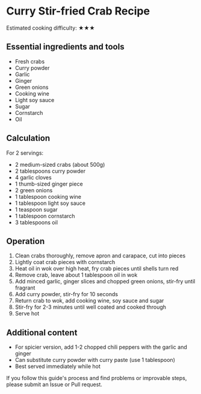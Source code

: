 # Curry Stir-fried Crab Recipe

Estimated cooking difficulty: ★★★

## Essential ingredients and tools

- Fresh crabs
- Curry powder
- Garlic
- Ginger
- Green onions
- Cooking wine
- Light soy sauce
- Sugar
- Cornstarch
- Oil

## Calculation

For 2 servings:

- 2 medium-sized crabs (about 500g)
- 2 tablespoons curry powder
- 4 garlic cloves
- 1 thumb-sized ginger piece
- 2 green onions
- 1 tablespoon cooking wine
- 1 tablespoon light soy sauce
- 1 teaspoon sugar
- 1 tablespoon cornstarch
- 3 tablespoons oil

## Operation

1. Clean crabs thoroughly, remove apron and carapace, cut into pieces
2. Lightly coat crab pieces with cornstarch
3. Heat oil in wok over high heat, fry crab pieces until shells turn red
4. Remove crab, leave about 1 tablespoon oil in wok
5. Add minced garlic, ginger slices and chopped green onions, stir-fry until fragrant
6. Add curry powder, stir-fry for 10 seconds
7. Return crab to wok, add cooking wine, soy sauce and sugar
8. Stir-fry for 2-3 minutes until well coated and cooked through
9. Serve hot

## Additional content

- For spicier version, add 1-2 chopped chili peppers with the garlic and ginger
- Can substitute curry powder with curry paste (use 1 tablespoon)
- Best served immediately while hot

If you follow this guide's process and find problems or improvable steps, please submit an Issue or Pull request.
